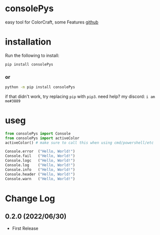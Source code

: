 # consolePys
easy tool for ColorCraft, some Features [github](https://github.com/programminglaboratorys/ColorCraft)
# installation

Run the following to install:
```cmd
pip install consolePys
```
### or
```cmd
python -m pip install consolePys
```
if that didn't work, try replacing `pip` with `pip3`.
need help? my discord: `i am me#3889`


# useg
```py
from consolePys import Console
from consolePys import activeColor
activeColor() # make sure to call this when using cmd/powershell/etc

Console.error  ("Hello, World!")
Console.fail   ("Hello, World!")
Console.logc   ("Hello, World!")
Console.log    ("Hello, World!")
Console.info   ("Hello, World!")
Console.header ("Hello, World!")
Console.warn   ("Hello, World!")
```

Change Log
==========

0.2.0 (2022/06/30)
-------------------
- First Release

